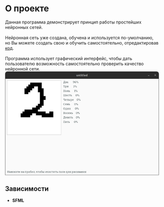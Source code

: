 # О проекте
Данная программа демонстрирует принцип работы простейших нейронных сетей.<br><br>
Нейронная сеть уже создана, обучена и используется по-умолчанию, но Вы можете создать свою и обучить самостоятельно, отредактировав [код](src/main.cpp).<br><br>
Программа использует графический интерфейс, чтобы дать пользователю возможность самостоятельно проверить качество нейронной сети.
![](docs/1.png)
## Зависимости
* **SFML**